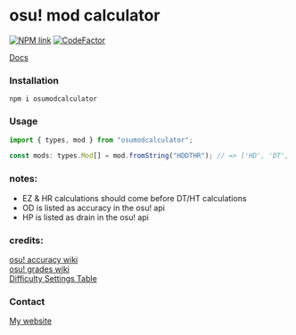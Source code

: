 # osu! mod calculator

[![NPM link](https://img.shields.io/badge/NPM-CB3837?style=for-the-badge&logo=npm&logoColor=white)](https://www.npmjs.com/package/osumodcalculator)
[![CodeFactor](https://www.codefactor.io/repository/github/sbrstrkkdwmdr/osumodcalculator/badge)](https://www.codefactor.io/repository/github/sbrstrkkdwmdr/osumodcalculator)

[Docs](https://sbrstrkkdwmdr.github.io/osumodcalculator)

### Installation

`npm i osumodcalculator`

### Usage

```ts
import { types, mod } from "osumodcalculator";

const mods: types.Mod[] = mod.fromString("HDDTHR"); // => ['HD', 'DT', 'HR']
```

### notes:

-   EZ & HR calculations should come before DT/HT calculations
-   OD is listed as accuracy in the osu! api
-   HP is listed as drain in the osu! api

### credits:

[osu! accuracy wiki](https://osu.ppy.sh/wiki/en/Gameplay/Accuracy) <br/>
[osu! grades wiki](https://osu.ppy.sh/wiki/en/FAQ#grades) <br/>
[Difficulty Settings Table](https://www.reddit.com/r/osugame/comments/6phntt/difficulty_settings_table_with_all_values/) <br/>

### Contact

[My website](https://sbrstrkkdwmdr.me)
